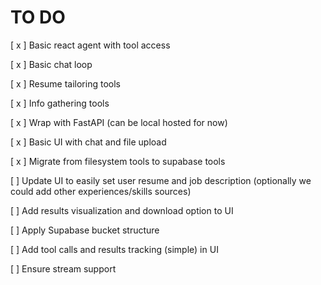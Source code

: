 # TO DO

[ x ] Basic react agent with tool access

[ x ] Basic chat loop

[ x ] Resume tailoring tools

[ x ] Info gathering tools

[ x ] Wrap with FastAPI (can be local hosted for now)

[ x ] Basic UI with chat and file upload

[ x ] Migrate from filesystem tools to supabase tools

[  ] Update UI to easily set user resume and job description (optionally we could add other experiences/skills sources)

[  ] Add results visualization and download option to UI

[  ] Apply Supabase bucket structure

[  ] Add tool calls and results tracking (simple) in UI

[  ] Ensure stream support